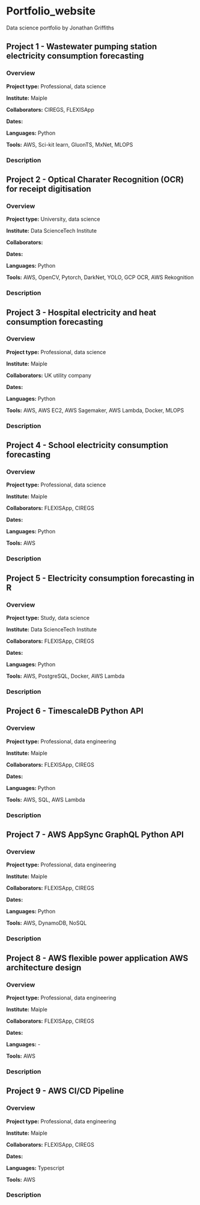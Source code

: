 # Portfolio_website
Data science portfolio by Jonathan Griffiths 


## Project 1 - Wastewater pumping station electricity consumption forecasting

  ### Overview

  **Project type:** Professional, data science
  
  **Institute:** Maiple
  
  **Collaborators:** CIREGS, FLEXISApp
  
  **Dates:** 
  
  **Languages:** Python
  
  **Tools:** AWS, Sci-kit learn, GluonTS, MxNet, MLOPS

  ### Description


## Project 2 - Optical Charater Recognition (OCR) for receipt digitisation 

  ### Overview
  
  **Project type:** University, data science
  
  **Institute:** Data ScienceTech Institute
  
  **Collaborators:** 
  
  **Dates:** 
  
  **Languages:** Python
  
  **Tools:** AWS, OpenCV, Pytorch, DarkNet, YOLO, GCP OCR, AWS Rekognition
    
  ### Description


## Project 3 - Hospital electricity and heat consumption forecasting 

  ### Overview
  **Project type:** Professional, data science
  
  **Institute:** Maiple
  
  **Collaborators:** UK utility company
  
  **Dates:** 
  
  **Languages:** Python
  
  **Tools:** AWS, AWS EC2, AWS Sagemaker, AWS Lambda, Docker, MLOPS
    
  ### Description


## Project 4 - School electricity consumption forecasting 

  ### Overview

  **Project type:** Professional, data science
  
  **Institute:** Maiple
  
  **Collaborators:** FLEXISApp, CIREGS
  
  **Dates:**
  
  **Languages:** Python
  
  **Tools:** AWS 
    
  ### Description


## Project 5 - Electricity consumption forecasting in R 

### Overview

  **Project type:** Study, data science
  
  **Institute:** Data ScienceTech Institute
  
  **Collaborators:** FLEXISApp, CIREGS
  
  **Dates:** 
  
  **Languages:** Python
  
  **Tools:** AWS, PostgreSQL, Docker, AWS Lambda
    
### Description


## Project 6 - TimescaleDB Python API 

  ### Overview

  **Project type:** Professional, data engineering
  
  **Institute:** Maiple
  
  **Collaborators:** FLEXISApp, CIREGS
  
  **Dates:** 
  
  **Languages:** Python
  
  **Tools:** AWS, SQL, AWS Lambda
    
  ### Description


## Project 7 - AWS AppSync GraphQL Python API 

### Overview

  **Project type:** Professional, data engineering
  
  **Institute:** Maiple
  
  **Collaborators:** FLEXISApp, CIREGS
  
  **Dates:** 
  
  **Languages:** Python
  
  **Tools:** AWS, DynamoDB, NoSQL
    
### Description


## Project 8 - AWS flexible power application AWS architecture design

  ### Overview

  **Project type:** Professional, data engineering
  
  **Institute:** Maiple
  
  **Collaborators:** FLEXISApp, CIREGS
  
  **Dates:** 
  
  **Languages:** -
  
  **Tools:** AWS
    
  ### Description


## Project 9 - AWS CI/CD Pipeline

  ### Overview

  **Project type:** Professional, data engineering
  
  **Institute:** Maiple
  
  **Collaborators:** FLEXISApp, CIREGS
  
  **Dates:** 
  
  **Languages:** Typescript
  
  **Tools:** AWS
  
  ### Description


